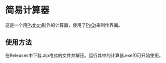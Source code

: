 # 简易计算器
这是一个用[Python](python.org)制作的计算器，使用了[PyQt](https://riverbankcomputing.com/software/pyqt)来制作界面。
## 使用方法
在Releases中下载.zip格式的文件并解压。运行其中的计算器.exe即可开始使用。
